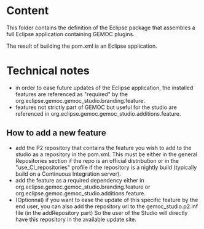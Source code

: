 # Content
This folder contains the definition of the Eclipse package 
that assembles a full Eclipse application containing GEMOC plugins.

The result of building the pom.xml is an Eclipse application.

# Technical notes
* in order to ease future updates of the Eclipse application, the installed features are referenced as "required" by 
the org.eclipse.gemoc.gemoc_studio.branding.feature.
* features not strictly part of GEMOC but useful for the studio are referenced in org.eclipse.gemoc.gemoc_studio.additions.feature.

## How to add a new feature
* add the P2 repository that contains the feature you wish to add to the studio as a repository in the pom.xml.
This must be either in the general Repositories section if the repo is an official distribution or 
in the "use_CI_repositories" profile if the repository is a nightly build (typically build on a Continuous Integration server).
* add the feature as a required dependency  either in org.eclipse.gemoc.gemoc_studio.branding.feature or org.eclipse.gemoc.gemoc_studio.additions.feature.
* (Optionnal) if you want to ease the update of this specific feature by the end user, you can also add the repository url to the  gemoc_studio.p2.inf 
file  (in the addRepository part) So the user of the Studio will directly have this repository in the available update site.

